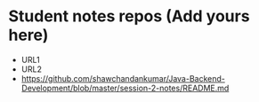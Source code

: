 # Student notes repos (Add yours here)
- URL1
- URL2
- https://github.com/shawchandankumar/Java-Backend-Development/blob/master/session-2-notes/README.md
